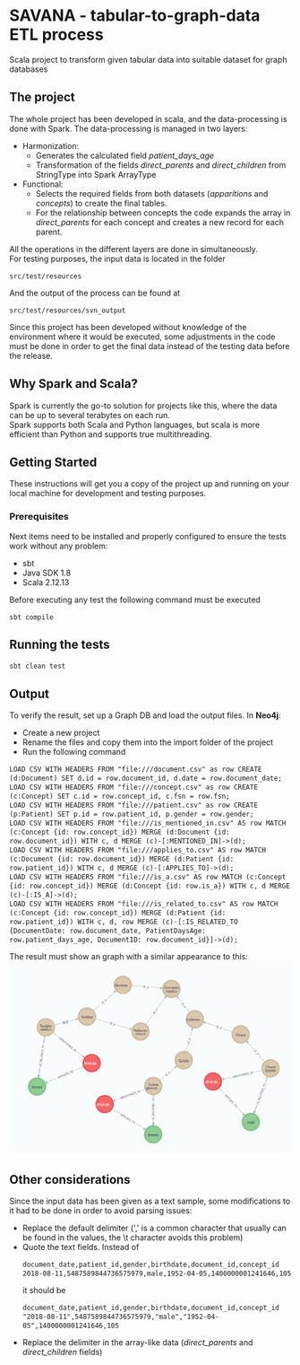 # SAVANA - tabular-to-graph-data ETL process

Scala project to transform given tabular data into suitable dataset for graph databases

## The project
The whole project has been developed in scala, and the data-processing is done with Spark.
The data-processing is managed in two layers:
* Harmonization:
  * Generates the calculated field _patient_days_age_
  * Transformation of the fields _direct_parents_ and _direct_children_ from StringType into Spark ArrayType
* Functional: 
  * Selects the required fields from both datasets (_apparitions_ and _concepts_) to create the final tables.  
  * For the relationship between concepts the code expands the array in _direct_parents_ for each concept and creates a new record for each parent.

All the operations in the different layers are done in simultaneously.<br>
For testing purposes, the input data is located in the folder
```
src/test/resources
```

And the output of the process can be found at
```
src/test/resources/svn_output
```

Since this project has been developed without knowledge of the environment where it would be executed, some adjustments in the code must be done in order to get the final data instead of the testing data before the release.

## Why Spark and Scala?
Spark is currently the go-to solution for projects like this, where the data can be up to several terabytes on each run.
<br>Spark supports both Scala and Python languages, but scala is more efficient than Python and supports true multithreading.
    
## Getting Started
These instructions will get you a copy of the project up and running on your local machine for development and testing purposes. 

### Prerequisites
Next items need to be installed and properly configured to ensure the tests work without any problem:
* sbt
* Java SDK 1.8
* Scala 2.12.13

Before executing any test the following command must be executed
```
sbt compile
```

## Running the tests
```
sbt clean test
```

## Output
To verify the result, set up a Graph DB and load the output files. In __Neo4j__:
* Create a new project
* Rename the files and copy them into the import folder of the project
* Run the following command
```
LOAD CSV WITH HEADERS FROM "file:///document.csv" as row CREATE (d:Document) SET d.id = row.document_id, d.date = row.document_date;
LOAD CSV WITH HEADERS FROM "file:///concept.csv" as row CREATE (c:Concept) SET c.id = row.concept_id, c.fsn = row.fsn;
LOAD CSV WITH HEADERS FROM "file:///patient.csv" as row CREATE (p:Patient) SET p.id = row.patient_id, p.gender = row.gender;
LOAD CSV WITH HEADERS FROM "file:///is_mentioned_in.csv" AS row MATCH (c:Concept {id: row.concept_id}) MERGE (d:Document {id: row.document_id}) WITH c, d MERGE (c)-[:MENTIONED_IN]->(d);
LOAD CSV WITH HEADERS FROM "file:///applies_to.csv" AS row MATCH (c:Document {id: row.document_id}) MERGE (d:Patient {id: row.patient_id}) WITH c, d MERGE (c)-[:APPLIES_TO]->(d);
LOAD CSV WITH HEADERS FROM "file:///is_a.csv" AS row MATCH (c:Concept {id: row.concept_id}) MERGE (d:Concept {id: row.is_a}) WITH c, d MERGE (c)-[:IS_A]->(d);
LOAD CSV WITH HEADERS FROM "file:///is_related_to.csv" AS row MATCH (c:Concept {id: row.concept_id}) MERGE (d:Patient {id: row.patient_id}) WITH c, d, row MERGE (c)-[:IS_RELATED_TO {DocumentDate: row.document_date, PatientDaysAge: row.patient_days_age, DocumentID: row.document_id}]->(d);
```

The result must show an graph with a similar appearance to this:<br>
![alt text](src/test/resources/img/svnGraph.png?raw=true)

## Other considerations
Since the input data has been given as a text sample, some modifications to it had to be done in order to avoid parsing issues:
* Replace the default delimiter (',' is a common character that usually can be found in the values, the \t character avoids this problem)
* Quote the text fields. Instead of
    ```
    document_date,patient_id,gender,birthdate,document_id,concept_id
    2018-08-11,5487589844736575979,male,1952-04-05,1400000001241646,105
    ```
    it should be
    ```
    document_date,patient_id,gender,birthdate,document_id,concept_id
    "2018-08-11",5487589844736575979,"male","1952-04-05",1400000001241646,105
    ```
* Replace the delimiter in the array-like data (_direct_parents_ and _direct_children_ fields)